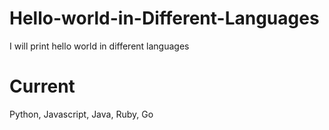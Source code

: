 # Hello-world-in-Different-Languages
I will print hello world in different languages
# Current
Python, Javascript, Java, Ruby, Go
